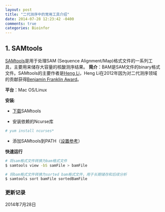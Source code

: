 ```yaml
---
layout: post
title: "二代测序中的常用工具介绍"
date: 2014-07-28 12:23:42 -0400
comments: true
categories: Bioinfor
---
```


## 1. SAMtools ##

[SAMtools](http://samtools.sourceforge.net/)是用于处理SAM (Sequence Alignment/Map)格式文件的一系列工具，主要用来储存大容量的核酸测序结果。
**简介**：BAM是SAM文件的binary格式文件。SAMtools的主要作者是[Heng Li](http://lh3lh3.users.sourceforge.net/)，Heng Li在2012年因为对二代测序领域的贡献获得[Benjamin Franklin Award](http://en.wikipedia.org/wiki/Benjamin_Franklin_Award_(Bioinformatics))。

**平台**：Mac OS/Linux

**安装**: 

* [下载](http://sourceforge.net/projects/samtools/files/)SAMtools

<!--more-->

* 安装依赖的Ncurse库

~~~ bash
# yum install ncurses*
~~~

* 添加SAMtools到PATH（[设置参考](http://yulongniu.bionutshell.org/blog/2010/11/08/linux-command/)）

**快速运行**

~~~ bash
# 将sam格式文件转换为bam格式文件
$ samtools view -bS samFile > bamFile

# 将bam格式文件转换为sorted bam格式文件，用于长期储存和后续分析 
$ samtools sort bamFile sortedBamFile
~~~

### 更新记录 ###

2014年7月28日
